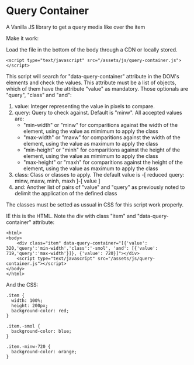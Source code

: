 # Query Container
A Vanilla JS library to get a query media like over the item

Make it work:

Load the file in the bottom of the body through a CDN or locally stored.

    <script type="text/javascript" src="/assets/js/query-container.js"></script>
  
This script will search for "data-query-container" attribute in the DOM's elements and check the values. This attribute must be a list of objects, which of them have the attribute "value" as mandatory. Those optionals are "query", "class" and "and":

1. value: Integer representing the value in pixels to compare.
2. query: Query to check against. Default is "minw". All accepted values are:
    * "min-width" or "minw" for comparitions against the width of the element, using the value as mimimum to apply the class
    * "max-width" or "maxw" for comparitions against the width of the element, using the value as maximum to apply the class
    * "min-height" or "minh" for comparitions against the height of the element, using the value as mimimum to apply the class
    * "max-height" or "maxh" for comparitions against the height of the element, using the value as maximum to apply the class
3. class: Class or classes to apply. The default value is -[ reduced query: minw, maxw, minh, maxh ]-[ value ]
4. and: Another list of pairs of "value" and "query" as previously noted to delimit the application of the defined class

The classes must be setted as ussual in CSS for this script work properly.

IE this is the HTML. Note the div with class "item" and "data-query-container" attribute:

    <html>
    <body>
        <div class="item" data-query-container="[{'value': 320,'query':'min-width','class':'-smol', 'and': [{'value': 719,'query':'max-width'}]}, {'value': 720}]"></div>
        <script type="text/javascript" src="/assets/js/query-container.js"></script>
    </body>
    </html>
    
And the CSS:
    
    .item {
      width: 100%;
      height: 200px;
      background-color: red;
    }

    .item.-smol {
      background-color: blue;
    }

    .item.-minw-720 {
      background-color: orange;
    }
